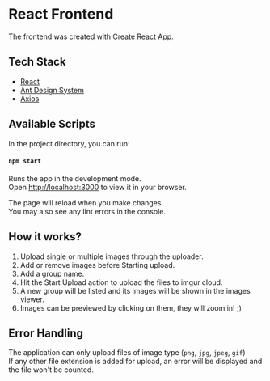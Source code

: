 # React Frontend

The frontend was created with [Create React App](https://github.com/facebook/create-react-app).

## Tech Stack
- [React](https://reactjs.org/)
- [Ant Design System](https://ant.design/)
- [Axios](https://axios-http.com/docs/intro)

## Available Scripts

In the project directory, you can run:

#### `npm start`

Runs the app in the development mode.\
Open [http://localhost:3000](http://localhost:3000) to view it in your browser.

The page will reload when you make changes.\
You may also see any lint errors in the console.

## How it works?

1. Upload single or multiple images through the uploader.
2. Add or remove images before Starting upload.
3. Add a group name.
4. Hit the Start Upload action to upload the files to imgur cloud.
5. A new group will be listed and its images will be shown in the images viewer.
6. Images can be previewed by clicking on them, they will zoom in! ;)

## Error Handling
The application can only upload files of image type (`png`, `jpg`, `jpeg`, `gif`)<br />
If any other file extension is added for upload, an error will be displayed and the file won't be counted.
